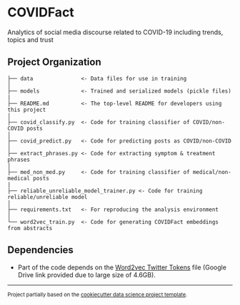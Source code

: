 # COVIDFact

Analytics of social media discourse related to COVID-19 including trends, topics and trust

Project Organization
------------

    ├── data               <- Data files for use in training
    │
    ├── models             <- Trained and serialized models (pickle files)
    |
    ├── README.md          <- The top-level README for developers using this project
    │
    ├── covid_classify.py  <- Code for training classifier of COVID/non-COVID posts
    │
    ├── covid_predict.py   <- Code for predicting posts as COVID/non-COVID
    │
    ├── extract_phrases.py <- Code for extracting symptom & treatment phrases
    │
    ├── med_non_med.py     <- Code for training classifier of medical/non-medical posts
    |
    ├── reliable_unreliable_model_trainer.py <- Code for training reliable/unreliable model
    │
    ├── requirements.txt   <- For reproducing the analysis environment
    │
    └── word2vec_train.py  <- Code for generating COVIDFact embeddings from abstracts

Dependencies
------------
- Part of the code depends on the [Word2vec Twitter Tokens](https://drive.google.com/file/d/1HYCxleAkc1A2Pm-ND_kxU-Jy8Rlrvi46) file (Google Drive link provided due to large size of 4.6GB).

--------

<p><small>Project partially based on the <a target="_blank" href="https://drivendata.github.io/cookiecutter-data-science/">cookiecutter data science project template</a>.</small></p>